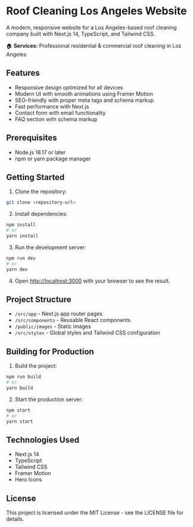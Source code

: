 # Roof Cleaning Los Angeles Website

A modern, responsive website for a Los Angeles-based roof cleaning company built with Next.js 14, TypeScript, and Tailwind CSS.

🏠 **Services:** Professional residential & commercial roof cleaning in Los Angeles

## Features

- Responsive design optimized for all devices
- Modern UI with smooth animations using Framer Motion
- SEO-friendly with proper meta tags and schema markup
- Fast performance with Next.js
- Contact form with email functionality
- FAQ section with schema markup

## Prerequisites

- Node.js 18.17 or later
- npm or yarn package manager

## Getting Started

1. Clone the repository:
```bash
git clone <repository-url>
```

2. Install dependencies:
```bash
npm install
# or
yarn install
```

3. Run the development server:
```bash
npm run dev
# or
yarn dev
```

4. Open [http://localhost:3000](http://localhost:3000) with your browser to see the result.

## Project Structure

- `/src/app` - Next.js app router pages
- `/src/components` - Reusable React components
- `/public/images` - Static images
- `/src/styles` - Global styles and Tailwind CSS configuration

## Building for Production

1. Build the project:
```bash
npm run build
# or
yarn build
```

2. Start the production server:
```bash
npm start
# or
yarn start
```

## Technologies Used

- Next.js 14
- TypeScript
- Tailwind CSS
- Framer Motion
- Hero Icons

## License

This project is licensed under the MIT License - see the LICENSE file for details. 
